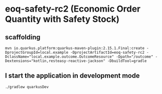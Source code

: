 # eoq-safety-rc2  (Economic Order Quantity with Safety Stock)

## scaffolding

```shell
mvn io.quarkus.platform:quarkus-maven-plugin:2.15.1.Final:create -DprojectGroupId=local.example -DprojectArtifactId=eoq-safety-rc2 -DclassName="local.example.outcome.OutcomeResource" -Dpath="/outcome" -Dextensions="kotlin,resteasy-reactive-jackson" -DbuildTool=gradle
```

## I start the application in development mode

```shell
./gradlew quarkusDev
```
